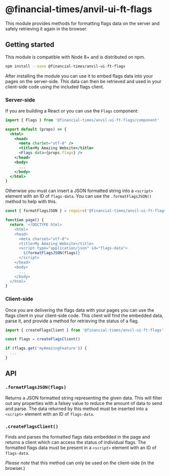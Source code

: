 # @financial-times/anvil-ui-ft-flags

This module provides methods for formatting flags data on the server and safely retrieving it again in the browser.


## Getting started

This module is compatible with Node 8+ and is distributed on npm.

```sh
npm install --save @financial-times/anvil-ui-ft-flags
```

After installing the module you can use it to embed flags data into your pages on the server-side. This data can then be retrieved and used in your client-side code using the included flags client.

### Server-side

If you are building a React or you can use the `Flags` component:

```jsx
import { Flags } from '@financial-times/anvil-ui-ft-flags/component'

export default (props) => {
  <html>
    <head>
      <meta charSet="utf-8" />
      <title>My Amazing Website</title>
      <Flags data={props.flags} />
    </head>
    <body>
      ...
    </body>
  </html>
}
```

Otherwise you must can insert a JSON formatted string into a `<script>` element with an ID of `flags-data`. You can use the `.formatFlagsJSON()` method to help with this.

```js
const { formatFlagsJSON } = require('@financial-times/anvil-ui-ft-flags')

function page() {
  return `<!DOCTYPE html>
    <html>
    <head>
      <meta charset="utf-8">
      <title>My Amazing Website</title>
      <script type="application/json" id="flags-data">
        ${formatFlagsJSON(flags)}
      </script>
    </head>
    <body>
      ...
    </body>
  </html>`
}
```

### Client-side

Once you are delivering the flags data with your pages you can use the flags client in your client-side code. This client will find the embedded data, parse it, and provide a method for retrieving the status of a flag.

```js
import { createFlagsClient } from '@financial-times/anvil-ui-ft-flags'

const flags = createFlagsClient()

if (flags.get('myAmazingFeature')) {
  ...
}
```


## API

### `.formatFlagsJSON(flags)`

Returns a JSON formatted string representing the given data. This will filter out any properties with a falsey value to reduce the amount of data to send and parse. The data returned by this method must be inserted into a `<script>` element with an ID of `flags-data`.

### `.createFlagsClient()`

Finds and parses the formatted flags data embedded in the page and returns a client which can access the status of individual flags. The formatted flags data must be present in a `<script>` element with an ID of `flags-data`.

_Please note_ that this method can only be used on the client-side (in the browser.)
